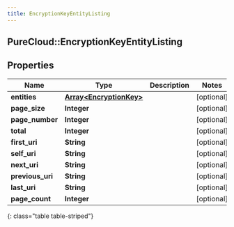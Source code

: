 ```yaml
---
title: EncryptionKeyEntityListing
---
```

## PureCloud::EncryptionKeyEntityListing

## Properties

|Name | Type | Description | Notes|
|------------ | ------------- | ------------- | -------------|
| **entities** | [**Array&lt;EncryptionKey&gt;**](EncryptionKey.html) |  | [optional] |
| **page_size** | **Integer** |  | [optional] |
| **page_number** | **Integer** |  | [optional] |
| **total** | **Integer** |  | [optional] |
| **first_uri** | **String** |  | [optional] |
| **self_uri** | **String** |  | [optional] |
| **next_uri** | **String** |  | [optional] |
| **previous_uri** | **String** |  | [optional] |
| **last_uri** | **String** |  | [optional] |
| **page_count** | **Integer** |  | [optional] |
{: class="table table-striped"}


